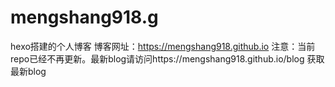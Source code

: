 # mengshang918.g
hexo搭建的个人博客
博客网址：https://mengshang918.github.io 
注意：当前repo已经不再更新。最新blog请访问https://mengshang918.github.io/blog 获取最新blog
